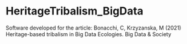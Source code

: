 # HeritageTribalism_BigData
Software developed for the article: Bonacchi, C, Krzyzanska, M (2021) Heritage-based tribalism in Big Data Ecologies. Big Data &amp; Society  
